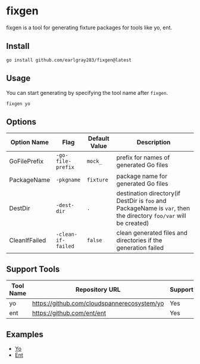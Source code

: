 # fixgen

fixgen is a tool for generating fixture packages for tools like yo, ent.

## Install

```shell
go install github.com/earlgray283/fixgen@latest
```

## Usage

You can start generating by specifying the tool name after `fixgen`.

```shell
fixgen yo
```

## Options

| Option Name   | Flag               | Default Value | Description                                                                                                       |
| ------------- | ------------------ | ------------- | ----------------------------------------------------------------------------------------------------------------- |
| GoFilePrefix  | `-go-file-prefix`  | `mock_`       | prefix for names of generated Go files                                                                            |
| PackageName   | `-pkgname`         | `fixture`     | package name for generated Go files                                                                               |
| DestDir       | `-dest-dir`        | `.`           | destination directory(if DestDir is `foo` and PackageName is `var`, then the directory `foo/var` will be created) |
| CleanIfFailed | `-clean-if-failed` | `false`       | clean generated files and directories if the generation failed                                                    |

## Support Tools

| Tool Name | Repository URL                                | Support | Experimental |
| --------- | --------------------------------------------- | ------- | ------------ |
| yo        | <https://github.com/cloudspannerecosystem/yo> | Yes     | Yes          |
| ent       | <https://github.com/ent/ent>                  | Yes     | Yes          |

## Examples

- [Yo](https://github.com/earlgray283/fixgen/tree/main/.examples/yo)
- [Ent](https://github.com/earlgray283/fixgen/tree/main/.examples/ent)
